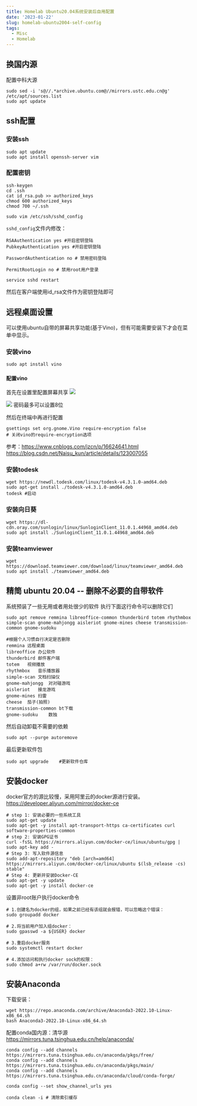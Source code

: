 ```yaml
---
title: Homelab Ubuntu20.04系统安装后自用配置
date: '2023-01-22'
slug: homelab-ubuntu2004-self-config
tags:
  - Misc
  - Homelab
---
```


## 换国内源
配置中科大源
```shell
sudo sed -i 's@//.*archive.ubuntu.com@//mirrors.ustc.edu.cn@g' /etc/apt/sources.list
sudo apt update
```

## ssh配置
### 安装ssh
```shell
sudo apt update
sudo apt install openssh-server vim
```
### 配置密钥
```shell
ssh-keygen
cd .ssh
cat id_rsa.pub >> authorized_keys
chmod 600 authorized_keys
chmod 700 ~/.ssh
```

```shell
sudo vim /etc/ssh/sshd_config
```

`sshd_config`文件内修改：
```
RSAAuthentication yes #开启密钥登陆
PubkeyAuthentication yes #开启密钥登陆

PasswordAuthentication no # 禁用密码登陆

PermitRootLogin no # 禁用root用户登录
```

```shell
service sshd restart
```
然后在客户端使用id_rsa文件作为密钥登陆即可

## 远程桌面设置
可以使用ubuntu自带的屏幕共享功能(基于Vino)，但有可能需要安装下才会在菜单中显示。
### 安装vino
```shell
sudo apt install vino
```
#### 配置vino
首先在设置里配置屏幕共享
![](https://blog-oss-1252232218.cos.ap-beijing.myqcloud.com/fix-dir/star5o/Desktop/2023/01/22/19-01-10-8843c84ce098b51bef1af8cc813a5b3b-8510c3.png)

![](https://blog-oss-1252232218.cos.ap-beijing.myqcloud.com/fix-dir/star5o/Desktop/2023/01/22/19-01-33-d4b043531d93248a487c588b9ac68ab2-66c732.png)
密码最多可以设置8位

然后在终端中再进行配置
```shell
gsettings set org.gnome.Vino require-encryption false
# 关闭vino的require-encryption选项
```

参考：https://www.cnblogs.com/jzcn/p/16624641.html
https://blog.csdn.net/Naisu_kun/article/details/123007055

### 安装todesk
```shell
wget https://newdl.todesk.com/linux/todesk-v4.3.1.0-amd64.deb
sudo apt-get install ./todesk-v4.3.1.0-amd64.deb
todesk #启动
```

### 安装向日葵
```shell
wget https://dl-cdn.oray.com/sunlogin/linux/SunloginClient_11.0.1.44968_amd64.deb
sudo apt install ./SunloginClient_11.0.1.44968_amd64.deb
```

### 安装teamviewer
```shell
wget https://download.teamviewer.com/download/linux/teamviewer_amd64.deb
sudo apt install ./teamviewer_amd64.deb
```

## 精简 ubuntu 20.04 -- 删除不必要的自带软件

系统预装了一些无用或者用处很少的软件
执行下面这行命令可以删除它们

```shell
sudo apt remove remmina libreoffice-common thunderbird totem rhythmbox simple-scan gnome-mahjongg aisleriot gnome-mines cheese transmission-common gnome-sudoku
```
```
#根据个人习惯自行决定是否删除
remmina	远程桌面
libreoffice	办公软件
thunderbird	邮件客户端
totem	视频播放
rhythmbox	音乐播放器
simple-scan	文档扫描仪
gnome-mahjongg	对对碰游戏
aisleriot	接龙游戏
gnome-mines	扫雷
cheese	茄子(拍照)
transmission-common	bt下载
gnome-sudoku	数独
```

然后自动卸载不需要的依赖
```shell
sudo apt --purge autoremove
```

最后更新软件包
```shell
sudo apt upgrade	#更新软件仓库
```


## 安装docker
docker官方的源比较慢，采用阿里云的docker源进行安装。
https://developer.aliyun.com/mirror/docker-ce
```shell
# step 1: 安装必要的一些系统工具
sudo apt-get update
sudo apt-get -y install apt-transport-https ca-certificates curl software-properties-common
# step 2: 安装GPG证书
curl -fsSL https://mirrors.aliyun.com/docker-ce/linux/ubuntu/gpg | sudo apt-key add -
# Step 3: 写入软件源信息
sudo add-apt-repository "deb [arch=amd64] https://mirrors.aliyun.com/docker-ce/linux/ubuntu $(lsb_release -cs) stable"
# Step 4: 更新并安装Docker-CE
sudo apt-get -y update
sudo apt-get -y install docker-ce
```

设置非root账户执行docker命令
```shell
# 1.创建名为docker的组，如果之前已经有该组就会报错，可以忽略这个错误：
sudo groupadd docker

# 2.将当前用户加入组docker：
sudo gpasswd -a ${USER} docker

# 3.重启docker服务
sudo systemctl restart docker

# 4.添加访问和执行docker sock的权限：
sudo chmod a+rw /var/run/docker.sock

```
## 安装Anaconda
下载安装：
```shell
wget https://repo.anaconda.com/archive/Anaconda3-2022.10-Linux-x86_64.sh
bash Anaconda3-2022.10-Linux-x86_64.sh
```
配置conda国内源：清华源
https://mirrors.tuna.tsinghua.edu.cn/help/anaconda/
```shell
conda config --add channels https://mirrors.tuna.tsinghua.edu.cn/anaconda/pkgs/free/
conda config --add channels https://mirrors.tuna.tsinghua.edu.cn/anaconda/pkgs/main/
conda config --add channels https://mirrors.tuna.tsinghua.edu.cn/anaconda/cloud/conda-forge/

conda config --set show_channel_urls yes

conda clean -i # 清除索引缓存
```

